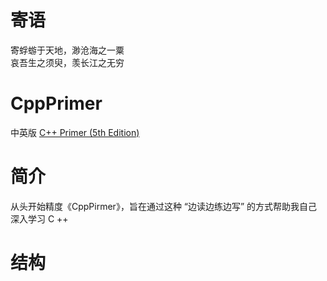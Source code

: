 # 寄语
寄蜉蝣于天地，渺沧海之一粟<br>
哀吾生之须臾，羡长江之无穷

# CppPrimer
中英版 [C++ Primer (5th Edition)](https://github.com/XiangLinPro/IT_book)

# 简介
从头开始精度《CppPirmer》，旨在通过这种 “边读边练边写” 的方式帮助我自己深入学习 C ++

# 结构
